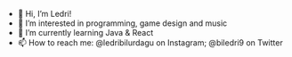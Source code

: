- 👋 Hi, I’m Ledri!
- 👀 I’m interested in programming, game design and music
- 🌱 I’m currently learning Java & React
- 📫 How to reach me: @ledribilurdagu on Instagram; @biledri9 on Twitter
